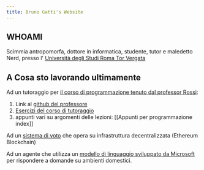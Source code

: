```yaml
---
title: Bruno Gatti's Website
---
```

## WHOAMI

Scimmia antropomorfa, dottore in informatica, studente, tutor e maledetto Nerd, presso l' [Università degli Studi Roma Tor Vergata](https://web.uniroma2.it/)
## A Cosa sto lavorando ultimamente

Ad un tutoraggio per [il corso di programmazione tenuto dal professor  Rossi](http://www.informatica.uniroma2.it/f0?fid=220&srv=0&os=0&id=PR):
1. Link al [github del professore](https://github.com/glucatv)
2. [Esercizi del corso di tutoraggio](https://github.com/BrunoGatti/eserciziProgrammazione)
3. appunti vari su argomenti delle lezioni: [[Appunti per programmazione index]] 

Ad un [sistema di voto](https://github.com/BrunoGatti/hardhat_voting_project) che opera su infrastruttura decentralizzata (Ethereum Blockchain)

Ad un agente che utilizza un [modello di linguaggio sviluppato da Microsoft](https://arxiv.org/abs/2306.14824) per rispondere a domande su ambienti domestici.



